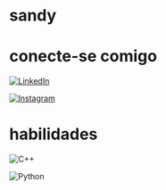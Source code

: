 # sandy

# conecte-se comigo

[![LinkedIn](https://img.shields.io/badge/LinkedIn-000?style=for-the-badge&logo=linkedin&logoColor=0E76A8)](https://www.linkedin.com/in/sandy-cristina-a79968208/)

[![Instagram](https://img.shields.io/badge/Instagram-000?style=for-the-badge&logo=instagram)](https://www.instagram.com/SEUUSERNAME/)

# habilidades 
![C++](https://img.shields.io/badge/C%2B%2B-000?style=for-the-badge&logo=c%2B%2B&logoColor=00599C)

![Python](https://img.shields.io/badge/Python-000?style=for-the-badge&logo=python)


 